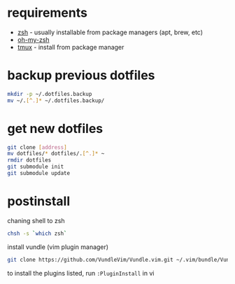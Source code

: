 # requirements

- [zsh](http://www.zsh.org/) - usually installable from package managers (apt, brew, etc)
- [oh-my-zsh](http://ohmyz.sh/)
- [tmux](https://github.com/tmux/tmux/wiki) - install from package manager

# backup previous dotfiles
```bash
mkdir -p ~/.dotfiles.backup
mv ~/.[^.]* ~/.dotfiles.backup/
```

# get new dotfiles
```bash
git clone [address]
mv dotfiles/* dotfiles/.[^.]* ~
rmdir dotfiles
git submodule init
git submodule update
```
# postinstall

chaning shell to zsh
```bash
chsh -s `which zsh`
```

install vundle (vim plugin manager)
```bash
git clone https://github.com/VundleVim/Vundle.vim.git ~/.vim/bundle/Vundle.vim
```

to install the plugins listed, run `:PluginInstall` in vi
